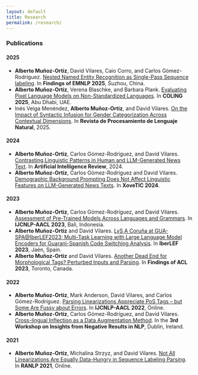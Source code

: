 ```yaml
---
layout: default
title: Research
permalink: /research/
---
```


### Publications

#### 2025

-   **Alberto Muñoz-Ortiz**, David Vilares, Caio Corro, and Carlos Gómez-Rodríguez. [Nested Named Entity Recognition as Single-Pass Sequence labeling](https://aclanthology.org/2025.findings-emnlp.530/). In **Findings of EMNLP 2025**, Suzhou, China.
-   **Alberto Muñoz-Ortiz**, Verena Blaschke, and Barbara Plank. [Evaluating Pixel Language Models on Non-Standardized Languages](https://aclanthology.org/2025.coling-main.427/). In **COLING 2025**, Abu Dhabi, UAE.
-   Inés Veiga Menéndez, **Alberto Muñoz-Ortiz**, and David Vilares. [On the Impact of Syntactic Infusion for Gender Categorization Across Contextual Dimensions](http://journal.sepln.org/sepln/ojs/ojs/index.php/pln/article/view/6673). In **Revista de Procesamiento de Lenguaje Natural**, 2025.

#### 2024

-   **Alberto Muñoz-Ortiz**, Carlos Gómez-Rodríguez, and David Vilares. [Contrasting Linguistic Patterns in Human and LLM-Generated News Text](https://link.springer.com/article/10.1007/s10462-024-10903-2). In **Artificial Intelligence Review**, 2024.
-   **Alberto Muñoz-Ortiz**, Carlos Gómez-Rodríguez and David Vilares. [Demographic Background Prompting Does Not Affect Linguistic Features on LLM-Generated News Texts](https://portalinvestigacion.udc.gal/documentos/67e30317d40c1252cde1f95d?lang=gl). In **XoveTIC 2024**.

#### 2023

-   **Alberto Muñoz-Ortiz**, Carlos Gómez-Rodríguez, and David Vilares. [Assessment of Pre-Trained Models Across Languages and Grammars](https://aclanthology.org/2023.ijcnlp-main.23/). In **IJCNLP-AACL 2023**, Bali, Indonesia.
-   **Alberto Muñoz-Ortiz** and David Vilares. [LyS A Coruña at GUA-SPA@IberLEF2023: Multi-Task Learning with Large Language Model Encoders for Guarani-Spanish Code Switching Analysis](https://ruc.udc.es/dspace/handle/2183/33478). In **IberLEF 2023**, Jaén, Spain.
-   **Alberto Muñoz-Ortiz** and David Vilares. [Another Dead End for Morphological Tags? Perturbed Inputs and Parsing](https://aclanthology.org/2023.findings-acl.459/). In **Findings of ACL 2023**, Toronto, Canada.

#### 2022

-   **Alberto Muñoz-Ortiz**, Mark Anderson, David Vilares, and Carlos Gómez-Rodríguez. [Parsing Linearizations Appreciate PoS Tags – but Some Are Fussy about Errors](https://aclanthology.org/2022.aacl-short.16/). In **IJCNLP-AACL 2022**, Online.
-   **Alberto Muñoz-Ortiz**, Carlos Gómez-Rodríguez, and David Vilares. [Cross-lingual Inflection as a Data Augmentation Method](https://aclanthology.org/2022.insights-1.7/). In the **3rd Workshop on Insights from Negative Results in NLP**, Dublin, Ireland.

#### 2021

-   **Alberto Muñoz-Ortiz**, Michalina Strzyz, and David Vilares. [Not All Linearizations Are Equally Data-Hungry in Sequence Labeling Parsing](https://aclanthology.org/2021.ranlp-1.111/). In **RANLP 2021**, Online.